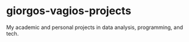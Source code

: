 # giorgos-vagios-projects
My academic and personal projects in data analysis, programming, and tech.
